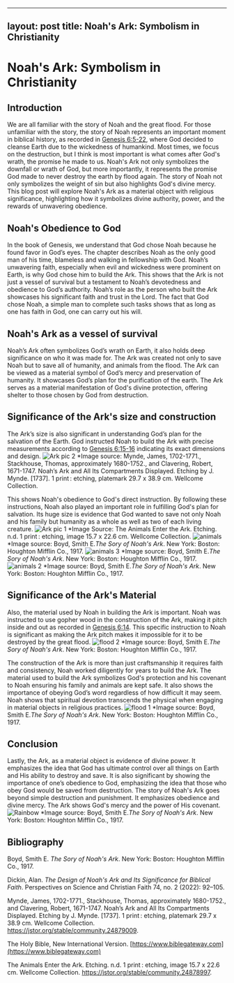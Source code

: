 
---
layout: post
title: Noah's Ark: Symbolism in Christianity
---
# Noah's Ark: Symbolism in Christianity
## Introduction 
We are all familiar with the story of Noah and the great flood. For those unfamiliar with the story, the story of Noah represents an important moment in biblical history, as recorded in [Genesis 6:5-22](https://www.biblegateway.com/passage/?search=Genesis%206%3A5-22&version=NIV), where God decided to cleanse Earth due to the wickedness of humankind. Most times, we focus on the destruction, but I think is most important is what comes after God's wrath, the promise he made to us. Noah's Ark not only symbolizes the downfall or wrath of God, but more importantly, it represents the promise God made to never destroy the earth by flood again. The story of Noah not only symbolizes the weight of sin but also highlights God's divine mercy. This blog post will explore Noah's Ark as a material object with religious significance, highlighting how it symbolizes divine authority, power, and the rewards of unwavering obedience.
## Noah's Obedience to God
In the book of Genesis, we understand that God chose Noah because he found favor in God’s eyes. The chapter describes Noah as the only good man of his time, blameless and walking in fellowship with God. Noah’s unwavering faith, especially when evil and wickedness were prominent on Earth, is why God chose him to build the Ark. This shows that the Ark is not just a vessel of survival but a testament to Noah’s devotedness and obedience to God’s authority. Noah’s role as the person who built the Ark showcases his significant faith and trust in the Lord. The fact that God chose Noah, a simple man to complete such tasks shows that as long as one has faith in God, one can carry out his will.
 ## Noah's Ark as a vessel of survival
 Noah’s Ark often symbolizes God’s wrath on Earth, it also holds deep significance on who it was made for. The Ark was created not only to save Noah but to save all of humanity, and animals from the flood. The Ark can be viewed as a material symbol of God’s mercy and preservation of humanity. It showcases God’s plan for the purification of the earth. The Ark serves as a material manifestation of God's divine protection, offering shelter to those chosen by God from destruction.
 ## Significance of the Ark's size and construction     
The Ark’s size is also significant in understanding God’s plan for the salvation of the Earth. God instructed Noah to build the Ark with precise measurements according to [Genesis 6:15-16](https://www.biblegateway.com/passage/?search=Genesis%206%3A15-16&version=NIV) indicating its exact dimensions and design. 
![Ark pic 2](https://github.com/user-attachments/assets/3c287930-3a99-4144-b933-c1dd3166d2bb) 
*Image source: Mynde, James, 1702-1771., Stackhouse, Thomas, approximately 1680-1752., and Clavering, Robert, 1671-1747. Noah’s Ark and All Its Compartments Displayed. Etching by J. Mynde. [1737]. 1 print : etching, platemark 29.7 x 38.9 cm. Wellcome Collection.

This shows Noah's obedience to God's direct instruction. By following these instructions, Noah also played an important role in fulfilling God's plan for salvation. 
Its huge size is evidence that God wanted to save not only Noah and his family but humanity as a whole as well as two of each living creature.
![Ark pic 1](https://github.com/user-attachments/assets/d1972fb3-924e-4931-b25b-1a81bcb691c9)
*Image Source: The Animals Enter the Ark. Etching. n.d. 1 print : etching, image 15.7 x 22.6 cm. Wellcome Collection.
![animals](https://github.com/user-attachments/assets/ff0eb0fc-708f-4778-8ea7-cda261192e05) 
*Image source: Boyd, Smith E.*The Sory of Noah's Ark*. New York: Boston: Houghton Mifflin Co., 1917. 
![animals 3](https://github.com/user-attachments/assets/8994c6cc-dcba-4cb6-bde6-57043a4a0b68)
*Image source: Boyd, Smith E.*The Sory of Noah's Ark*. New York: Boston: Houghton Mifflin Co., 1917.
![animals 2](https://github.com/user-attachments/assets/3f0d55d9-4015-41ce-b246-223d235856f9)
*Image source: Boyd, Smith E.*The Sory of Noah's Ark*. New York: Boston: Houghton Mifflin Co., 1917.

## Significance of the Ark's Material
Also, the material used by Noah in building the Ark is important. Noah was instructed to use gopher wood in the construction of the Ark, making it pitch inside and out as recorded in [Genesis 6:14](https://www.biblegateway.com/passage/?search=Genesis%206%3A14&version=NIV). This specific instruction to Noah is significant as making the Ark pitch makes it impossible for it to be destroyed by the great flood. 
![flood 2](https://github.com/user-attachments/assets/1da7da6a-decb-410a-9d89-4c781ecb2977)
*Image source: Boyd, Smith E.*The Sory of Noah's Ark*. New York: Boston: Houghton Mifflin Co., 1917.

The construction of the Ark is more than just craftsmanship it requires faith and consistency, Noah worked diligently for years to build the Ark. The material used to build the Ark symbolizes God's protection and his covenant to Noah ensuring his family and animals are kept safe. It also shows the importance of obeying God’s word regardless of how difficult it may seem. Noah shows that spiritual devotion transcends the physical when engaging in material objects in religious practices. 
![flood 1](https://github.com/user-attachments/assets/c48c870c-a845-458f-bde4-7e70b45a34be)
*Image source: Boyd, Smith E.*The Sory of Noah's Ark*. New York: Boston: Houghton Mifflin Co., 1917.
## Conclusion
Lastly, the Ark, as a material object is evidence of divine power. It emphasizes the idea that God has ultimate control over all things on Earth and His ability to destroy and save. It is also significant by showing the importance of one’s obedience to God, emphasizing the idea that those who obey God would be saved from destruction. The story of Noah's Ark goes beyond simple destruction and punishment. It emphasizes obedience and divine mercy. The Ark shows God's mercy and the power of His covenant.
![Rainbow](https://github.com/user-attachments/assets/3b85a885-cdb7-4e89-a508-7c49367f645c)
*Image source: Boyd, Smith E.*The Sory of Noah's Ark*. New York: Boston: Houghton Mifflin Co., 1917.
## Bibliography
 Boyd, Smith E. *The Sory of Noah's Ark*. New York: Boston: Houghton Mifflin Co., 1917.
 
 Dickin, Alan. *The Design of Noah's Ark and Its Significance for Biblical Faith*. Perspectives on Science and Christian Faith 74, no. 2 (2022): 92–105.
 
 Mynde, James, 1702-1771., Stackhouse, Thomas, approximately 1680-1752., and Clavering, Robert, 1671-1747. Noah’s Ark and All Its Compartments Displayed. Etching by J. Mynde. [1737]. 1 print : etching, platemark 29.7 x 38.9 cm. Wellcome Collection. https://jstor.org/stable/community.24879009.
 
The Holy Bible, New International Version. [https://www.biblegateway.com](https://www.biblegateway.com)

The Animals Enter the Ark. Etching. n.d. 1 print : etching, image 15.7 x 22.6 cm. Wellcome Collection. https://jstor.org/stable/community.24878997.
